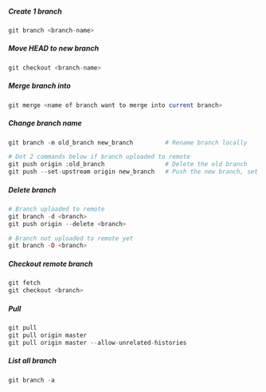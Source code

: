 ##### Create 1 branch	

```php
git branch <branch-name>
```

##### Move HEAD to new branch

```php
git checkout <branch-name>
```

##### Merge branch into

```php
git merge <name of branch want to merge into current branch>
```

##### Change branch name

```php
git branch -m old_branch new_branch         # Rename branch locally  

# Dot 2 commands below if branch uploaded to remote  
git push origin :old_branch                 # Delete the old branch    
git push --set-upstream origin new_branch   # Push the new branch, set local branch to track the new remote
```

##### Delete branch

```php
# Branch uploaded to remote
git branch -d <branch>
git push origin --delete <branch>

# Branch not uploaded to remote yet
git branch -D <branch>
```
##### Checkout remote branch

```php
git fetch
git checkout <branch>
```
		
##### Pull

```php
git pull
git pull origin master
git pull origin master --allow-unrelated-histories
```

##### List all branch 

```php
git branch -a
```
